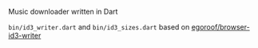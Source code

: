 Music downloader written in Dart

`bin/id3_writer.dart` and `bin/id3_sizes.dart` based on [egoroof/browser-id3-writer](https://github.com/egoroof/browser-id3-writer)
